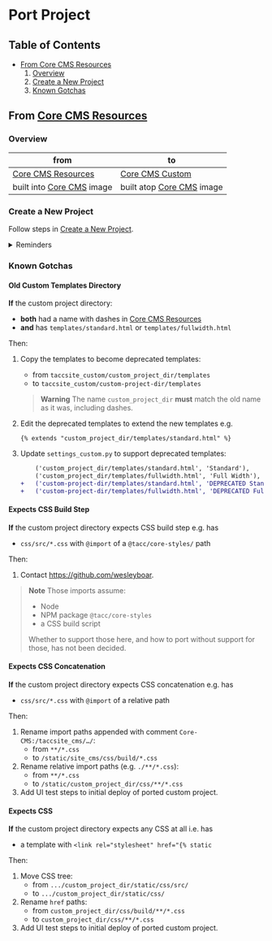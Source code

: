# Port Project

## Table of Contents

- [From Core CMS Resources](#from-core-cms-resources)
    1. [Overview](#overview)
    2. [Create a New Project](#create-a-new-project)
    3. [Known Gotchas](#known-gotchas)

## From [Core CMS Resources]

### Overview

| from | to |
| - | - |
| [Core CMS Resources] | [Core CMS Custom] |
| built into [Core CMS] image | built atop [Core CMS] image |

### Create a New Project

Follow steps in [Create a New Project](./develop-project.md#create-a-new-project).

<details><summary>Reminders</summary>

1. From [Core CMS Resources] `/taccsite_custom/custom_project_dir`.
    To `/custom_project_dir/src/taccsite_custom/custom_project_dir`.

2. From `/taccsite_custom/custom_project_dir/settings_custom.py`.
    To `/custom_project_dir/src/taccsite_cms/settings_custom.py`.

3. The name `custom_project_dir` **must** use underscores (**not** dashes),
    because a valid Python application uses underscores.

</details>

### Known Gotchas

#### Old Custom Templates Directory

**If** the custom project directory:

- **both** had a name with dashes in [Core CMS Resources]
- **and** has `templates/standard.html` or `templates/fullwidth.html`

Then:

1. Copy the templates to become deprecated templates:
    - from `taccsite_custom/custom_project_dir/templates`
    - to `taccsite_custom/custom-project-dir/templates`

    > **Warning**
    > The name `custom_project_dir` **must** match the old name as it was, including dashes.
2. Edit the deprecated templates to extend the new templates e.g.

    ```django
    {% extends "custom_project_dir/templates/standard.html" %}
    ```

3. Update `settings_custom.py` to support deprecated templates:

    ```diff
        ('custom_project_dir/templates/standard.html', 'Standard'),
        ('custom_project_dir/templates/fullwidth.html', 'Full Width'),
    +   ('custom-project-dir/templates/standard.html', 'DEPRECATED Standard'),
    +   ('custom-project-dir/templates/fullwidth.html', 'DEPRECATED Full Width'),
    ```

#### Expects CSS Build Step

**If** the custom project directory expects CSS build step e.g. has

- `css/src/*.css` with `@import` of a `@tacc/core-styles/` path

Then:

1. Contact https://github.com/wesleyboar.

> **Note**
> Those imports assume:
>
> - Node
> - NPM package `@tacc/core-styles`
> - a CSS build script
>
> Whether to support those here, and how to port without support for those, has not been decided.

#### Expects CSS Concatenation

**If** the custom project directory expects CSS concatenation e.g. has

- `css/src/*.css` with `@import` of a relative path

Then:

1. Rename import paths appended with comment `Core-CMS:/taccsite_cms/…/`:
    - from `**/*.css`
    - to `/static/site_cms/css/build/*.css`
2. Rename relative import paths (e.g. `./**/*.css`):
    - from `**/*.css`
    - to `/static/custom_project_dir/css/**/*.css`
3. Add UI test steps to initial deploy of ported custom project.

#### Expects CSS

**If** the custom project directory expects any CSS at all i.e. has

- a template with `<link rel="stylesheet" href="{% static`

Then:

1. Move CSS tree:
    - from `.../custom_project_dir/static/css/src/`
    - to `.../custom_project_dir/static/css/`
2. Rename `href` paths:
    - from `custom_project_dir/css/build/**/*.css`
    - to `custom_project_dir/css/**/*.css`
3. Add UI test steps to initial deploy of ported custom project.

<!-- Link Aliases -->

[Core CMS]: https://github.com/TACC/Core-CMS
[Core CMS Custom]: https://github.com/TACC/Core-CMS-Custom
[Core CMS Resources]: https://github.com/TACC/Core-CMS-Resources
